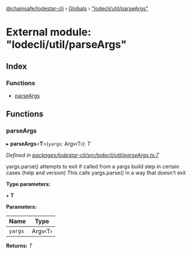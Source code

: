 [@chainsafe/lodestar-cli](../README.md) › [Globals](../globals.md) › ["lodecli/util/parseArgs"](_lodecli_util_parseargs_.md)

# External module: "lodecli/util/parseArgs"

## Index

### Functions

* [parseArgs](_lodecli_util_parseargs_.md#parseargs)

## Functions

###  parseArgs

▸ **parseArgs**<**T**>(`yargs`: Argv‹T›): *T*

*Defined in [packages/lodestar-cli/src/lodecli/util/parseArgs.ts:7](https://github.com/ChainSafe/lodestar/blob/7e3e010f1/packages/lodestar-cli/src/lodecli/util/parseArgs.ts#L7)*

yargs.parse() attempts to exit if called from a yargs build step in certain cases (help and version)
This calls yargs.parse() in a way that doesn't exit

**Type parameters:**

▪ **T**

**Parameters:**

Name | Type |
------ | ------ |
`yargs` | Argv‹T› |

**Returns:** *T*
